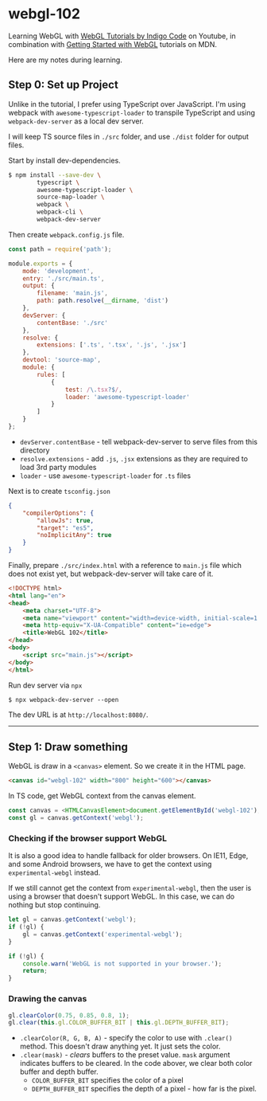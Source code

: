 # webgl-102

Learning WebGL with [WebGL Tutorials by Indigo Code](https://www.youtube.com/watch?v=kB0ZVUrI4Aw&list=PLjcVFFANLS5zH_PeKC6I8p0Pt1hzph_rt) on Youtube,
in combination with [Getting Started with WebGL](https://developer.mozilla.org/en-US/docs/Web/API/WebGL_API/Tutorial/Getting_started_with_WebGL) tutorials on MDN.

Here are my notes during learning.

## Step 0: Set up Project

Unlike in the tutorial, I prefer using TypeScript over JavaScript.
I'm using webpack with `awesome-typescript-loader` to transpile TypeScript
and using `webpack-dev-server` as a local dev server.

I will keep TS source files in `./src` folder, and use `./dist` folder for output files.

Start by install dev-dependencies.

```sh
$ npm install --save-dev \
		typescript \
		awesome-typescript-loader \
		source-map-loader \
		webpack \
		webpack-cli \
		webpack-dev-server
```

Then create `webpack.config.js` file.

```js
const path = require('path');

module.exports = {
	mode: 'development',
	entry: './src/main.ts',
	output: {
		filename: 'main.js',
		path: path.resolve(__dirname, 'dist')
	},
	devServer: {
		contentBase: './src'
	},
	resolve: {
		extensions: ['.ts', '.tsx', '.js', '.jsx']
	},
	devtool: 'source-map',
	module: {
		rules: [
			{
				test: /\.tsx?$/,
				loader: 'awesome-typescript-loader'
			}
		]
	}
};
```

- `devServer.contentBase` - tell webpack-dev-server to serve files from this directory
- `resolve.extensions` - add `.js`, `.jsx` extensions as they are required to load 3rd party modules
- `loader` - use `awesome-typescript-loader` for `.ts` files

Next is to create `tsconfig.json`

```json
{
	"compilerOptions": {
		"allowJs": true,
		"target": "es5",
		"noImplicitAny": true
	}
}
```

Finally, prepare `./src/index.html` with a reference to `main.js` file which does not exist yet,
but webpack-dev-server will take care of it.

```html
<!DOCTYPE html>
<html lang="en">
<head>
	<meta charset="UTF-8">
	<meta name="viewport" content="width=device-width, initial-scale=1.0">
	<meta http-equiv="X-UA-Compatible" content="ie=edge">
	<title>WebGL 102</title>
</head>
<body>
	<script src="main.js"></script>
</body>
</html>
```

Run dev server via `npx`

```
$ npx webpack-dev-server --open
```

The dev URL is at `http://localhost:8080/`.

---

## Step 1: Draw something

WebGL is draw in a `<canvas>` element. So we create it in the HTML page.

```html
<canvas id="webgl-102" width="800" height="600"></canvas>
```

In TS code, get WebGL context from the canvas element.

```ts
const canvas = <HTMLCanvasElement>document.getElementById('webgl-102');
const gl = canvas.getContext('webgl');
```

### Checking if the browser support WebGL

It is also a good idea to handle fallback for older browsers.
On IE11, Edge, and some Android browsers, we have to get the context using `experimental-webgl` instead.

If we still cannot get the context from `experimental-webgl`, then the user is using a browser that doesn't support WebGL.
In this case, we can do nothing but stop continuing.

```ts
let gl = canvas.getContext('webgl');
if (!gl) {
	gl = canvas.getContext('experimental-webgl');
}

if (!gl) {
	console.warn('WebGL is not supported in your browser.');
	return;
}
```

### Drawing the canvas

```ts
gl.clearColor(0.75, 0.85, 0.8, 1);
gl.clear(this.gl.COLOR_BUFFER_BIT | this.gl.DEPTH_BUFFER_BIT);
```

- `.clearColor(R, G, B, A)` - specify the color to use with `.clear()` method. This doesn't draw anything yet. It just sets the color.
- `.clear(mask)` - _clears_ buffers to the preset value. `mask` argument indicates buffers to be cleared. In the code abover, we clear both color buffer and depth buffer.
  - `COLOR_BUFFER_BIT` specifies the color of a pixel
  - `DEPTH_BUFFER_BIT` specifies the depth of a pixel - how far is the pixel.
